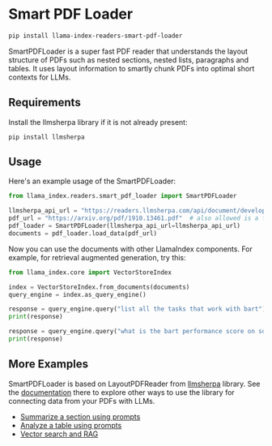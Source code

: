 # Smart PDF Loader

```bash
pip install llama-index-readers-smart-pdf-loader
```

SmartPDFLoader is a super fast PDF reader that understands the layout structure of PDFs such as nested sections, nested lists, paragraphs and tables.
It uses layout information to smartly chunk PDFs into optimal short contexts for LLMs.

## Requirements

Install the llmsherpa library if it is not already present:

```
pip install llmsherpa
```

## Usage

Here's an example usage of the SmartPDFLoader:

```python
from llama_index.readers.smart_pdf_loader import SmartPDFLoader

llmsherpa_api_url = "https://readers.llmsherpa.com/api/document/developer/parseDocument?renderFormat=all"
pdf_url = "https://arxiv.org/pdf/1910.13461.pdf"  # also allowed is a file path e.g. /home/downloads/xyz.pdf
pdf_loader = SmartPDFLoader(llmsherpa_api_url=llmsherpa_api_url)
documents = pdf_loader.load_data(pdf_url)
```

Now you can use the documents with other LlamaIndex components. For example, for retrieval augmented generation, try this:

```python
from llama_index.core import VectorStoreIndex

index = VectorStoreIndex.from_documents(documents)
query_engine = index.as_query_engine()

response = query_engine.query("list all the tasks that work with bart")
print(response)

response = query_engine.query("what is the bart performance score on squad")
print(response)
```

## More Examples

SmartPDFLoader is based on LayoutPDFReader from [llmsherpa](https://github.com/nlmatics/llmsherpa) library. See the [documentation](<(https://github.com/nlmatics/llmsherpa)>) there to explore other ways to use the library for connecting data from your PDFs with LLMs.

- [Summarize a section using prompts](https://github.com/nlmatics/llmsherpa#summarize-a-section-using-prompts)
- [Analyze a table using prompts](https://github.com/nlmatics/llmsherpa#analyze-a-table-using-prompts)
- [Vector search and RAG](https://github.com/nlmatics/llmsherpa#vector-search-and-retrieval-augmented-generation-with-smart-chunking)
